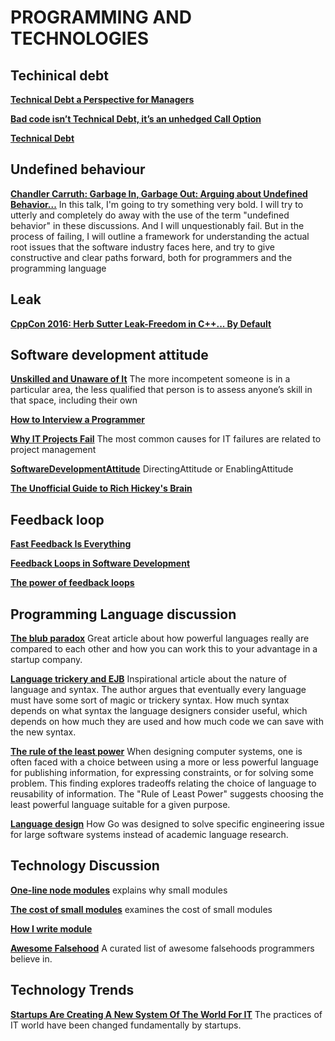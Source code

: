 # PROGRAMMING AND TECHNOLOGIES

## Techinical debt
**[Technical Debt a Perspective for Managers]([http://www.infoq.com/articles/technical-debt-levison)**

**[Bad code isn’t Technical Debt, it’s an unhedged Call Option](http://www.m3p.co.uk/blog/2010/07/23/bad-code-isnt-technical-debt-its-an-unhedged-call-option/)**

**[Technical Debt]([http://c2.com/cgi/wiki?TechnicalDebt)**

## Undefined behaviour
**[Chandler Carruth: Garbage In, Garbage Out: Arguing about Undefined Behavior...](https://www.youtube.com/watch?v=yG1OZ69H_-o)** In this talk, I'm going to try something very bold. I will try to utterly and completely do away with the use of the term "undefined behavior" in these discussions. And I will unquestionably fail. But in the process of failing, I will outline a framework for understanding the actual root issues that the software industry faces here, and try to give constructive and clear paths forward, both for programmers and the programming language

## Leak
**[CppCon 2016: Herb Sutter Leak-Freedom in C++... By Default](https://www.youtube.com/watch?v=JfmTagWcqoE)**

## Software development attitude
**[Unskilled and Unaware of It](http://www.damninteresting.com/unskilled-and-unaware-of-it)** The more incompetent someone is in a particular area, the less qualified that person is to assess anyone’s skill in that space, including their own

**[How to Interview a Programmer](http://www.artima.com/wbc/interprog.html)**

**[Why IT Projects Fail](http://www.projectperfect.com.au/info_it_projects_fail.php)** The most common causes for IT failures are related to project management

**[SoftwareDevelopmentAttitude](http://martinfowler.com/bliki/SoftwareDevelopmentAttitude.html)** DirectingAttitude or EnablingAttitude

**[The Unofficial Guide to Rich Hickey's Brain](http://www.flyingmachinestudios.com/programming/the-unofficial-guide-to-rich-hickeys-brain/)**

## Feedback loop
**[Fast Feedback Is Everything](https://medium.com/production-ready/fast-feedback-is-everything-14bd42192675#.7vgqjzgbw)**

**[Feedback Loops in Software Development](http://lethain.com/feedback-loops-in-software-development/)**

**[The power of feedback loops](https://lucamezzalira.com/2015/06/14/the-power-of-feedback-loops/)**

## Programming Language discussion
**[The blub paradox](http://paulgraham.com/avg.html)** Great article about how powerful languages really are compared to each other and how you can work this to your advantage in a startup company.

**[Language trickery and EJB](http://sites.google.com/site/steveyegge2/language-trickery-and-ejb)** Inspirational article about the nature of language and syntax. The author argues that eventually every language must have some sort of magic or trickery syntax. How much syntax depends on what syntax the language designers consider useful, which depends on how much they are used and how much code we can save with the new syntax.

**[The rule of the least power](http://www.w3.org/2001/tag/doc/leastPower.html)** When designing computer systems, one is often faced with a choice between using a more or less powerful language for publishing information, for expressing constraints, or for solving some problem. This finding explores tradeoffs relating the choice of language to reusability of information. The "Rule of Least Power" suggests choosing the least powerful language suitable for a given purpose.

**[Language design](http://talks.golang.org/2012/splash.article)** How Go was designed to solve specific engineering issue for large software systems instead of academic language research.

## Technology Discussion
**[One-line node modules](https://github.com/sindresorhus/ama/issues/10#issuecomment-117766328)** explains why small modules

**[The cost of small modules](https://nolanlawson.com/2016/08/15/the-cost-of-small-modules/)** examines the cost of small modules

**[How I write module](https://gist.github.com/minhhh/dde1dbd198e499b770d8b5069069d72f)**

**[Awesome Falsehood](https://github.com/kdeldycke/awesome-falsehood)** A curated list of awesome falsehoods programmers believe in.

## Technology Trends

**[Startups Are Creating A New System Of The World For IT](http://highscalability.com/blog/2012/5/7/startups-are-creating-a-new-system-of-the-world-for-it.html)** The practices of IT world have been changed fundamentally by startups.
